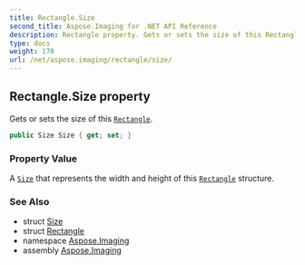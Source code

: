 ```yaml
---
title: Rectangle.Size
second_title: Aspose.Imaging for .NET API Reference
description: Rectangle property. Gets or sets the size of this Rectangle
type: docs
weight: 170
url: /net/aspose.imaging/rectangle/size/
---
```

## Rectangle.Size property

Gets or sets the size of this [`Rectangle`](../).

```csharp
public Size Size { get; set; }
```

### Property Value

A [`Size`](../../size/) that represents the width and height of this [`Rectangle`](../) structure.

### See Also

* struct [Size](../../size/)
* struct [Rectangle](../)
* namespace [Aspose.Imaging](../../rectangle/)
* assembly [Aspose.Imaging](../../../)


